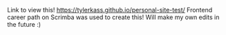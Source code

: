 Link to view this! 
https://tylerkass.github.io/personal-site-test/
Frontend career path on Scrimba was used to create this!
Will make my own edits in the future :)
